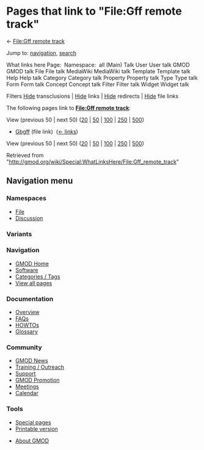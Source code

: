 <div id="mw-page-base" class="noprint">

</div>

<div id="mw-head-base" class="noprint">

</div>

<div id="content" class="mw-body" role="main">

<span id="top"></span>

<div id="mw-js-message" style="display:none;">

</div>



# <span dir="auto">Pages that link to "File:Gff remote track"</span>

<div id="bodyContent">

<div id="contentSub">

← [File:Gff remote
track](/wiki/File:Gff_remote_track "File:Gff remote track")

</div>

<div id="jump-to-nav" class="mw-jump">

Jump to: [navigation](#mw-navigation), [search](#p-search)

</div>

<div id="mw-content-text">

What links here Page:  Namespace:  all (Main) Talk User User talk GMOD
GMOD talk File File talk MediaWiki MediaWiki talk Template Template talk
Help Help talk Category Category talk Property Property talk Type Type
talk Form Form talk Concept Concept talk Filter Filter talk Widget
Widget talk

Filters
[Hide](/mediawiki/index.php?title=Special:WhatLinksHere/File:Gff_remote_track&hidetrans=1 "Special:WhatLinksHere/File:Gff remote track")
transclusions \|
[Hide](/mediawiki/index.php?title=Special:WhatLinksHere/File:Gff_remote_track&hidelinks=1 "Special:WhatLinksHere/File:Gff remote track")
links \|
[Hide](/mediawiki/index.php?title=Special:WhatLinksHere/File:Gff_remote_track&hideredirs=1 "Special:WhatLinksHere/File:Gff remote track")
redirects \|
[Hide](/mediawiki/index.php?title=Special:WhatLinksHere/File:Gff_remote_track&hideimages=1 "Special:WhatLinksHere/File:Gff remote track")
file links

The following pages link to **[File:Gff remote
track](/wiki/File:Gff_remote_track "File:Gff remote track")**:

View (previous 50 \| next 50)
([20](/mediawiki/index.php?title=Special:WhatLinksHere/File:Gff_remote_track&limit=20 "Special:WhatLinksHere/File:Gff remote track")
\|
[50](/mediawiki/index.php?title=Special:WhatLinksHere/File:Gff_remote_track&limit=50 "Special:WhatLinksHere/File:Gff remote track")
\|
[100](/mediawiki/index.php?title=Special:WhatLinksHere/File:Gff_remote_track&limit=100 "Special:WhatLinksHere/File:Gff remote track")
\|
[250](/mediawiki/index.php?title=Special:WhatLinksHere/File:Gff_remote_track&limit=250 "Special:WhatLinksHere/File:Gff remote track")
\|
[500](/mediawiki/index.php?title=Special:WhatLinksHere/File:Gff_remote_track&limit=500 "Special:WhatLinksHere/File:Gff remote track"))

- [Gbgff](/wiki/Gbgff "Gbgff") (file link) ‎
  <span class="mw-whatlinkshere-tools">([←
  links](/mediawiki/index.php?title=Special:WhatLinksHere&target=Gbgff "Special:WhatLinksHere"))</span>

View (previous 50 \| next 50)
([20](/mediawiki/index.php?title=Special:WhatLinksHere/File:Gff_remote_track&limit=20 "Special:WhatLinksHere/File:Gff remote track")
\|
[50](/mediawiki/index.php?title=Special:WhatLinksHere/File:Gff_remote_track&limit=50 "Special:WhatLinksHere/File:Gff remote track")
\|
[100](/mediawiki/index.php?title=Special:WhatLinksHere/File:Gff_remote_track&limit=100 "Special:WhatLinksHere/File:Gff remote track")
\|
[250](/mediawiki/index.php?title=Special:WhatLinksHere/File:Gff_remote_track&limit=250 "Special:WhatLinksHere/File:Gff remote track")
\|
[500](/mediawiki/index.php?title=Special:WhatLinksHere/File:Gff_remote_track&limit=500 "Special:WhatLinksHere/File:Gff remote track"))

</div>

<div class="printfooter">

Retrieved from
"<http://gmod.org/wiki/Special:WhatLinksHere/File:Gff_remote_track>"

</div>

<div id="catlinks" class="catlinks catlinks-allhidden">

</div>

<div class="visualClear">

</div>

</div>

</div>

<div id="mw-navigation">

## Navigation menu

<div id="mw-head">



<div id="left-navigation">

<div id="p-namespaces" class="vectorTabs" role="navigation"
aria-labelledby="p-namespaces-label">

### Namespaces

- <span id="ca-nstab-image"><a href="/wiki/File:Gff_remote_track" accesskey="c"
  title="View the file page [c]">File</a></span>
- <span id="ca-talk"><a
  href="/mediawiki/index.php?title=File_talk:Gff_remote_track&amp;action=edit&amp;redlink=1"
  accesskey="t"
  title="Discussion about the content page [t]">Discussion</a></span>

</div>

<div id="p-variants" class="vectorMenu emptyPortlet" role="navigation"
aria-labelledby="p-variants-label">

### 

### Variants[](#)

<div class="menu">

</div>

</div>

</div>

<div id="right-navigation">





</div>



</div>

</div>

</div>

<div id="mw-panel">

<div id="p-logo" role="banner">

<a href="/wiki/Main_Page"
style="background-image: url(http://gmod.org/images/GMOD-cogs.png);"
title="Visit the main page"></a>

</div>

<div id="p-Navigation" class="portal" role="navigation"
aria-labelledby="p-Navigation-label">

### Navigation

<div class="body">

- <span id="n-GMOD-Home">[GMOD Home](/wiki/Main_Page)</span>
- <span id="n-Software">[Software](/wiki/GMOD_Components)</span>
- <span id="n-Categories-.2F-Tags">[Categories /
  Tags](/wiki/Categories)</span>
- <span id="n-View-all-pages">[View all
  pages](/wiki/Special:AllPages)</span>

</div>

</div>

<div id="p-Documentation" class="portal" role="navigation"
aria-labelledby="p-Documentation-label">

### Documentation

<div class="body">

- <span id="n-Overview">[Overview](/wiki/Overview)</span>
- <span id="n-FAQs">[FAQs](/wiki/Category:FAQ)</span>
- <span id="n-HOWTOs">[HOWTOs](/wiki/Category:HOWTO)</span>
- <span id="n-Glossary">[Glossary](/wiki/Glossary)</span>

</div>

</div>

<div id="p-Community" class="portal" role="navigation"
aria-labelledby="p-Community-label">

### Community

<div class="body">

- <span id="n-GMOD-News">[GMOD News](/wiki/GMOD_News)</span>
- <span id="n-Training-.2F-Outreach">[Training /
  Outreach](/wiki/Training_and_Outreach)</span>
- <span id="n-Support">[Support](/wiki/Support)</span>
- <span id="n-GMOD-Promotion">[GMOD
  Promotion](/wiki/GMOD_Promotion)</span>
- <span id="n-Meetings">[Meetings](/wiki/Meetings)</span>
- <span id="n-Calendar">[Calendar](/wiki/Calendar)</span>

</div>

</div>

<div id="p-tb" class="portal" role="navigation"
aria-labelledby="p-tb-label">

### Tools

<div class="body">

- <span id="t-specialpages"><a href="/wiki/Special:SpecialPages" accesskey="q"
  title="A list of all special pages [q]">Special pages</a></span>
- <span id="t-print"><a
  href="/mediawiki/index.php?title=Special:WhatLinksHere/File:Gff_remote_track&amp;printable=yes"
  rel="alternate" accesskey="p"
  title="Printable version of this page [p]">Printable version</a></span>

</div>

</div>

</div>

</div>

<div id="footer" role="contentinfo">

- <span id="footer-places-about">[About
  GMOD](/wiki/GMOD:About "GMOD:About")</span>

<!-- -->






</div>

